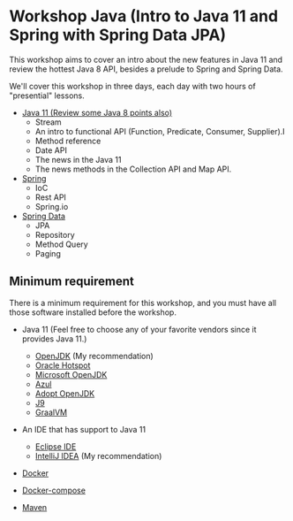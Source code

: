 # Workshop Java (Intro to Java 11 and Spring with Spring Data JPA)



This workshop aims to cover an intro about the new features in Java 11 and review the hottest Java 8 API, besides a prelude to Spring and Spring Data.

We'll cover this workshop in three days, each day with two hours of "presential" lessons.




* [Java 11 (Review some Java 8 points also)](java)
  * Stream
  * An intro to functional API (Function, Predicate, Consumer, Supplier).I
  * Method reference
  * Date API
  * The news in the Java 11
  * The news methods in the Collection API and Map API.
* [Spring](spring)
  * IoC
  * Rest API
  * Spring.io
* [Spring Data](spring-data)
  * JPA
  * Repository
  * Method Query
  * Paging



## Minimum requirement



There is a minimum requirement for this workshop, and you must have all those software installed before the workshop.



* Java 11 (Feel free to choose any of your favorite vendors since it provides Java 11.)
  * [OpenJDK](https://openjdk.java.net/install/) (My recommendation)
  * [Oracle Hotspot](https://www.oracle.com/java/technologies/javase-jdk11-downloads.html)
  * [Microsoft OpenJDK](https://www.microsoft.com/openjdk)
  * [Azul](https://www.azul.com/downloads/zulu-community/)
  * [Adopt OpenJDK](https://adoptopenjdk.net/)
  * [J9](https://www.eclipse.org/openj9/)
  * [GraalVM](https://www.graalvm.org/)
* An IDE that has support to Java 11
  * [Eclipse IDE](https://www.eclipse.org/ide/)
  * [IntelliJ IDEA](https://www.jetbrains.com/idea/) (My recommendation)

* [Docker](https://docs.docker.com/get-docker/)
* [Docker-compose](https://docs.docker.com/compose/install/)
* [Maven](https://maven.apache.org/)



